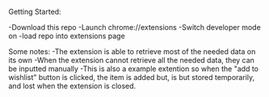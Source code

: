 Getting Started:

-Download this repo
-Launch chrome://extensions
-Switch developer mode on
-load repo into extensions page

Some notes:
-The extension is able to retrieve most of the needed data on its own
-When the extension cannot retrieve all the needed data, they can be inputted manually
-This is also a example extention so when the "add to wishlist" button is clicked, the item is added but,
is but stored temporarily, and lost when the extension is closed.
